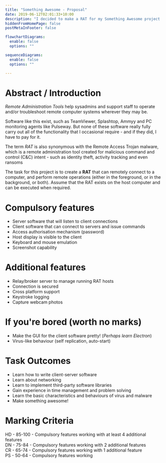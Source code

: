 ```yaml
---
title: "Something Awesome - Proposal"
date: 2019-06-12T02:01:33+10:00
description: "I decided to make a RAT for my Something Awesome project..."
hiddenFromHomePage: false
postMetaInFooter: false

flowchartDiagrams:
  enable: false
  options: ""

sequenceDiagrams: 
  enable: false
  options: ""

---
```


# Abstract / Introduction

_Remote Administration Tools_ help sysadmins and support staff to operate and/or troubleshoot remote computer systems wherever they may be.

Software like this exist, such as TeamViewer, Splashtop, Ammyy and PC monitoring agents like Pulseway. But none of these software really fully carry out all of the functionality that I occasional require - and if they did, I have to pay for it.

The term _RAT_ is also synonymous with the Remote Access Trojan malware, which is a remote administration tool created for malicious command and control (C&C) intent - such as identity theft, activity tracking and even ransoms

The task for this project is to create a **RAT** that can remotely connect to a computer, and perform remote operations (either in the foreground, or in the background, or both). Assume that the RAT exists on the host computer and can be executed when required.


# Compulsory features

* Server software that will listen to client connections
* Client software that can connect to servers and issue commands
* Access authorisation mechanism (password)
* Host display is visible to the client
* Keyboard and mouse emulation
* Screenshot capability

# Additional features

* Relay/broker server to manage running RAT hosts
* Connection is secured
* Cross platform support
* Keystroke logging
* Capture webcam photos
<!-- * Hidden execution -->
<!-- * Remote code execution -->

# If you&apos;re bored (worth no marks)

* Make the GUI for the client software pretty! (_Perhaps learn Electron_)
* Virus-like behaviour (self replication, auto-start)


# Task Outcomes

* Learn how to write client-server software
* Learn about networking
* Learn to implement third-party software libraries
* Gain experience in time management and problem solving
* Learn the basic characteristics and behaviours of virus and malware
* Make something awesome!

# Marking Criteria
HD - 85-100 - Compulsory features working with at least 4 additional features  
DN - 75-84 - Compulsory features working with 2 additional features  
CR - 65-74 - Compulsory features working with 1 additional feature  
PS - 50-64 - Compulsory features working  
